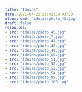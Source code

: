 ```yaml
---
title: "Ideias"
date: 2021-04-22T21:42:58-03:00
albumthumb: "ideias/photo_45.jpg"
draft: false
resources:
- src: "ideias/photo_45.jpg"
- src: "ideias/photo_7.jpg"
- src: "ideias/photo_47.jpg"
- src: "ideias/photo_48.jpg"
- src: "ideias/photo_49.jpg"
- src: "ideias/photo_50.jpg"
- src: "ideias/photo_51.jpg"
- src: "ideias/photo_52.jpg"
- src: "ideias/photo_53.jpg"
- src: "ideias/photo_54.jpg"
- src: "ideias/photo_99.jpg"
- src: "ideias/photo_100.jpg"
---
```

